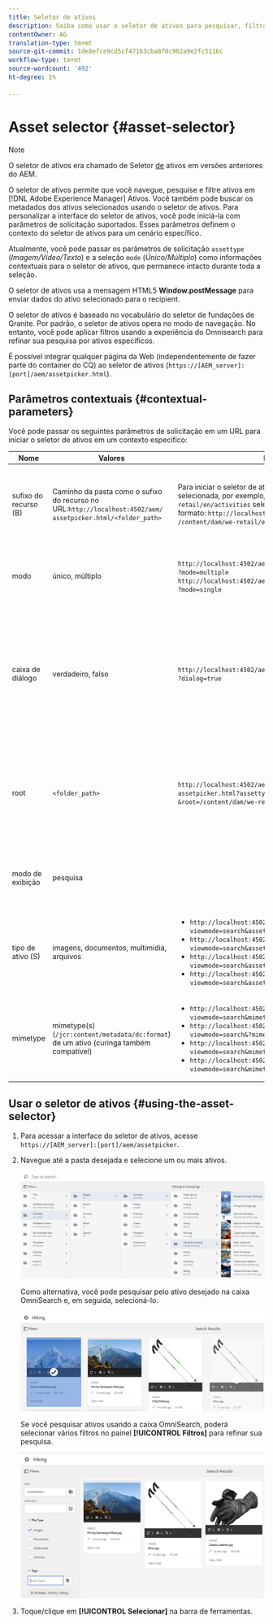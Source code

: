 ```yaml
---
title: Seletor de ativos
description: Saiba como usar o seletor de ativos para pesquisar, filtrar, navegar e buscar metadados para ativos nos ativos Adobe Experience Manager (AEM). Saiba também como personalizar a interface do seletor de ativos.
contentOwner: AG
translation-type: tm+mt
source-git-commit: 1de8efce9cd5cf47163cba8f0c962a9e2fc5116c
workflow-type: tm+mt
source-wordcount: '492'
ht-degree: 1%

---
```



# Asset selector {#asset-selector}

>[!NOTE]
>
>O seletor de ativos era chamado de Seletor [de](https://helpx.adobe.com/experience-manager/6-2/assets/using/asset-picker.html) ativos em versões anteriores do AEM.

O seletor de ativos permite que você navegue, pesquise e filtre ativos em [!DNL Adobe Experience Manager] Ativos. Você também pode buscar os metadados dos ativos selecionados usando o seletor de ativos. Para personalizar a interface do seletor de ativos, você pode iniciá-la com parâmetros de solicitação suportados. Esses parâmetros definem o contexto do seletor de ativos para um cenário específico.

Atualmente, você pode passar os parâmetros de solicitação `assettype` (*Imagem/Vídeo/Texto*) e a seleção `mode` (*Único/Múltiplo*) como informações contextuais para o seletor de ativos, que permanece intacto durante toda a seleção.

O seletor de ativos usa a mensagem HTML5 **Window.postMessage** para enviar dados do ativo selecionado para o recipient.

O seletor de ativos é baseado no vocabulário do seletor de fundações de Granite. Por padrão, o seletor de ativos opera no modo de navegação. No entanto, você pode aplicar filtros usando a experiência do Omnisearch para refinar sua pesquisa por ativos específicos.

É possível integrar qualquer página da Web (independentemente de fazer parte do container do CQ) ao seletor de ativos (`https://[AEM_server]:[port]/aem/assetpicker.html`).

## Parâmetros contextuais {#contextual-parameters}

Você pode passar os seguintes parâmetros de solicitação em um URL para iniciar o seletor de ativos em um contexto específico:

| Nome | Valores | Exemplo | Propósito |
|---|---|---|---|
| sufixo do recurso (B) | Caminho da pasta como o sufixo do recurso no URL:`http://localhost:4502/aem/`<br>`assetpicker.html/<folder_path>` | Para iniciar o seletor de ativos com uma pasta específica selecionada, por exemplo, com a pasta `/content/dam/we-retail/en/activities` selecionada, o URL deve ser do formato: `http://localhost:4502/aem/assetpicker.html`<br>`/content/dam/we-retail/en/activities?assettype=images` | Se você precisar que uma pasta específica seja selecionada quando o seletor de ativos for iniciado, passe-o como um sufixo de recurso. |
| modo | único, múltiplo | `http://localhost:4502/aem/assetpicker.html`<br>`?mode=multiple` <br> `http://localhost:4502/aem/assetpicker.html`<br>`?mode=single` | No modo múltiplo, você pode selecionar vários ativos simultaneamente usando o seletor de ativos. |
| caixa de diálogo | verdadeiro, falso | `http://localhost:4502/aem/assetpicker.html`<br>`?dialog=true` | Use esses parâmetros para abrir o seletor de ativos como Caixa de diálogo Granite. Essa opção só é aplicável quando você inicia o seletor de ativos por meio do campo Caminho de Granite e o configura como URL pickerSrc. |
| root | `<folder_path>` | `http://localhost:4502/aem/`<br>`assetpicker.html?assettype=images`<br>`&root=/content/dam/we-retail/en/activities` | Use essa opção para especificar a pasta raiz do seletor de ativos. Nesse caso, o seletor de ativos permite que você selecione apenas ativos secundários (diretos/indiretos) na pasta raiz. |
| modo de exibição | pesquisa |  | Para iniciar o seletor de ativos no modo de pesquisa, com parâmetros tipo de ativo e tipo de métrica. |
| tipo de ativo (S) | imagens, documentos, multimídia, arquivos | <ul><li>`http://localhost:4502/aem/assetpicker.html?viewmode=search&assettype=images`</li> <li>`http://localhost:4502/aem/assetpicker.html?viewmode=search&assettype=documents`</li> <li>`http://localhost:4502/aem/assetpicker.html?viewmode=search&assettype=multimedia`</li> <li>`http://localhost:4502/aem/assetpicker.html?viewmode=search&assettype=archives`</li> | Use essa opção para filtrar os tipos de ativos com base no valor passado. |
| mimetype | mimetype(s) (`/jcr:content/metadata/dc:format`) de um ativo (curinga também compatível) | <ul><li>`http://localhost:4502/aem/assetpicker.html?viewmode=search&mimetype=image/png`</li>  <li>`http://localhost:4502/aem/assetpicker.html?viewmode=search&?mimetype=*png`</li>  <li>`http://localhost:4502/aem/assetpicker.html?viewmode=search&mimetype=*presentation`</li>  <li>`http://localhost:4502/aem/assetpicker?viewmode=search&mimetype=*presentation&mimetype=*png`</li></ul> | Use-o para filtrar ativos com base em tipos MIME |

## Usar o seletor de ativos {#using-the-asset-selector}

1. Para acessar a interface do seletor de ativos, acesse `https://[AEM_server]:[port]/aem/assetpicker`.
1. Navegue até a pasta desejada e selecione um ou mais ativos.

   ![chlimage_1-441](assets/chlimage_1-441.png)

   Como alternativa, você pode pesquisar pelo ativo desejado na caixa OmniSearch e, em seguida, selecioná-lo.

   ![chlimage_1-442](assets/chlimage_1-442.png)

   Se você pesquisar ativos usando a caixa OmniSearch, poderá selecionar vários filtros no painel **[!UICONTROL Filtros]** para refinar sua pesquisa.

   ![chlimage_1-443](assets/chlimage_1-443.png)

1. Toque/clique em **[!UICONTROL Selecionar]** na barra de ferramentas.
